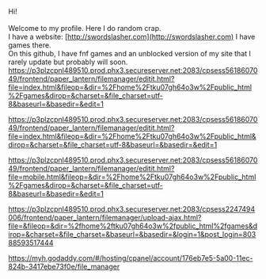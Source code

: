 Hi!
<br>
<br>
Welcome to my profile. Here I do random crap.
<br>
I have a website: [http://swordslasher.com](http://swordslasher.com)
I have games there.
<br>
On this github, I have fnf games and an unblocked version of my site that I rarely update but probably will soon.
https://p3plzcpnl489510.prod.phx3.secureserver.net:2083/cpsess5618607049/frontend/paper_lantern/filemanager/editit.html?file=index.html&fileop=&dir=%2Fhome%2Ftku07gh64o3w%2Fpublic_html%2Fgames&dirop=&charset=&file_charset=utf-8&baseurl=&basedir=&edit=1

https://p3plzcpnl489510.prod.phx3.secureserver.net:2083/cpsess5618607049/frontend/paper_lantern/filemanager/editit.html?file=index.html&fileop=&dir=%2Fhome%2Ftku07gh64o3w%2Fpublic_html&dirop=&charset=&file_charset=utf-8&baseurl=&basedir=&edit=1

https://p3plzcpnl489510.prod.phx3.secureserver.net:2083/cpsess5618607049/frontend/paper_lantern/filemanager/editit.html?file=mobile.html&fileop=&dir=%2Fhome%2Ftku07gh64o3w%2Fpublic_html%2Fgames&dirop=&charset=&file_charset=utf-8&baseurl=&basedir=&edit=1

https://p3plzcpnl489510.prod.phx3.secureserver.net:2083/cpsess2247494006/frontend/paper_lantern/filemanager/upload-ajax.html?file=&fileop=&dir=%2fhome%2ftku07gh64o3w%2fpublic_html%2fgames&dirop=&charset=&file_charset=&baseurl=&basedir=&login=1&post_login=80388593517444

https://myh.godaddy.com/#/hosting/cpanel/account/176eb7e5-5a00-11ec-824b-3417ebe73f0e/file_manager
